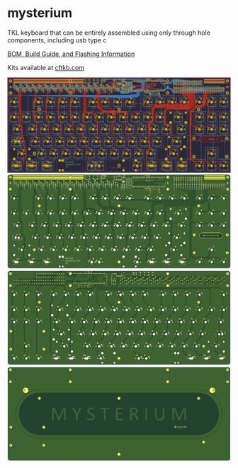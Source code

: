# mysterium
 TKL keyboard that can be entirely assembled using only through hole components, including usb type c

[BOM, Build Guide, and Flashing Information](./doc)

Kits available at [cftkb.com](https://www.cftkb.com)

![discipline](./doc/images/mysterium-kicad.png)
![](./doc/images/mysterium-top.png)
![](./doc/images/mysterium-bottom.png)
![](./doc/images/mysterium-bottom-plate.png)